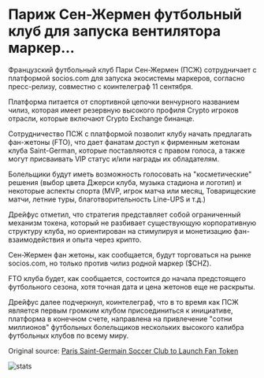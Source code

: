 # Париж Сен-Жермен футбольный клуб для запуска вентилятора маркер...

Французский футбольный клуб Пари Сен-Жермен (ПСЖ) сотрудничает с платформой socios.com для запуска экосистемы маркеров, согласно пресс-релизу, совместно с коинтелеграф 11 сентября.

Платформа питается от спортивной цепочки венчурного названием чилиз, которая имеет резервную высокого профиля Crypto игроков отрасли, которые включают Crypto Exchange бинанце.

Сотрудничество ПСЖ с платформой позволит клубу начать предлагать фан-жетоны (FTO), что дает фанатам доступ к фирменным жетонам клуба Saint-German, которые поставляются с правом голоса, а также могут присваивать VIP статус и/или награды их обладателям.

Болельщики будут иметь возможность голосовать на "косметические" решения (выбор цвета Джерси клуба, музыка стадиона и логотип) и некоторые аспекты спорта (MVP, игрок матча или месяц, Товарищеские матчи, летние туры, благотворительность Line-UPS и т.д.)

Дрейфус отметил, что стратегия представляет собой ограниченный механизм токена, который не разбивает существующую корпоративную структуру клуба, но ориентирован на стимулируя и монетизацию фан-взаимодействия и опыта через крипто.

Сен-Жермен фан жетоны, как сообщается, будут торговаться на рынке socios.com, но только против чилиз родной маркер ($CHZ).

FTO клуба будет, как сообщается, состоится до начала предстоящего футбольного сезона, хотя точная дата и цена жетонов еще не раскрыты.

Дрейфус далее подчеркнул, коинтелеграф, что в то время как ПСЖ является первым громким клубом присоединиться к инициативе, платформа в конечном счете, направлена на привлечение "сотни миллионов" футбольных болельщиков нескольких высокого калибра футбольных клубов по всему миру.

Original source: [Paris Saint-Germain Soccer Club to Launch Fan Token](https://cointelegraph.com/news/paris-saint-germain-soccer-club-to-launch-fan-token)

![stats](https://c.statcounter.com/11760860/0/a89fa40b/1/ "stats")